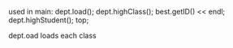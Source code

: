 
  used in main: dept.load();    dept.highClass();  best.getID() << endl;  dept.highStudent();   top;


dept.oad loads each class